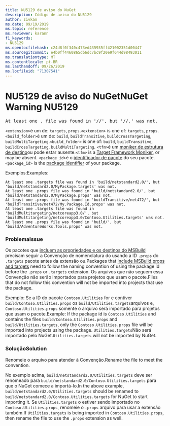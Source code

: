 ```yaml
---
title: NU5129 de aviso do NuGet
description: Código de aviso do NU5129
author: zivkan
ms.date: 09/19/2019
ms.topic: reference
ms.reviewer: karann
f1_keywords:
- NU5129
ms.openlocfilehash: c24d8f0f340c473ed435935ff421002351d00447
ms.sourcegitcommit: e4b0ff4460865db6dc7bc9f20e9f644d98493011
ms.translationtype: MT
ms.contentlocale: pt-BR
ms.lasthandoff: 09/26/2019
ms.locfileid: "71307541"
---
```

# <a name="nuget-warning-nu5129"></a><span data-ttu-id="7d5ee-103">NU5129 de aviso do NuGet</span><span class="sxs-lookup"><span data-stu-id="7d5ee-103">NuGet Warning NU5129</span></span>

<pre>At least one .<extension> file was found in '<build_folder>/<tfm>/', but '<build_folder>/<tfm>/<package_id>.<extension>' was not.</pre>

<span data-ttu-id="7d5ee-104">`<extension>`é um de: `targets`, `props`.</span><span class="sxs-lookup"><span data-stu-id="7d5ee-104">`<extension>` is one of: `targets`, `props`.</span></span>
<span data-ttu-id="7d5ee-105">`<build_folder>`é um de: `build`, `buildTransitive`, `buildCrossTargeting`, `buildMultiTargeting`.</span><span class="sxs-lookup"><span data-stu-id="7d5ee-105">`<build_folder>` is one of: `build`, `buildTransitive`, `buildCrossTargeting`, `buildMultiTargeting`.</span></span>
<span data-ttu-id="7d5ee-106">`<tfm>`é um [moniker de estrutura de destino](../target-frameworks.md)ou pode estar ausente.</span><span class="sxs-lookup"><span data-stu-id="7d5ee-106">`<tfm>` is a [Target Framework Moniker](../target-frameworks.md), or may be absent.</span></span>
<span data-ttu-id="7d5ee-107">`<package_id>`é o [identificador de pacote](../nuspec.md#id) do seu pacote.</span><span class="sxs-lookup"><span data-stu-id="7d5ee-107">`<package_id>` is the [package identifier](../nuspec.md#id) of your package.</span></span>

<span data-ttu-id="7d5ee-108">Exemplos:</span><span class="sxs-lookup"><span data-stu-id="7d5ee-108">Examples:</span></span>

```
At least one .targets file was found in 'build/netstandard2.0/', but 'build/netstandard2.0/MyPackage.targets' was not.
At least one .props file was found in 'build/netstandard2.0/', but 'build/netstandard2.0/MyPackage.props' was not.
At least one .props file was found in 'buildTransitive/net472/', but 'buildTransitive/net472/My.Package.Id.props' was not.
At least one .targets file was found in 'buildMultitargeting/netcoreapp3.0/', but 'buildMultitargeting/netcoreapp3.0/Contoso.Utilities.targets' was not.
At least one .props file was found in 'build/', but 'build/AdventureWorks.Tools.props' was not.
```

### <a name="issue"></a><span data-ttu-id="7d5ee-109">Problema</span><span class="sxs-lookup"><span data-stu-id="7d5ee-109">Issue</span></span>

<span data-ttu-id="7d5ee-110">Os pacotes que [incluem as propriedades e os destinos do MSBuild](../../create-packages/creating-a-package.md#include-msbuild-props-and-targets-in-a-package) precisam seguir a Convenção de nomenclatura do usando a ID `.props` do `.targets` pacote antes da extensão ou.</span><span class="sxs-lookup"><span data-stu-id="7d5ee-110">Packages that [include MSBuild props and targets](../../create-packages/creating-a-package.md#include-msbuild-props-and-targets-in-a-package) need to follow the naming convention of using the package id before the `.props` or `.targets` extension.</span></span> <span data-ttu-id="7d5ee-111">Os arquivos que não seguem essa Convenção não serão importados para projetos que usam o pacote.</span><span class="sxs-lookup"><span data-stu-id="7d5ee-111">Files that do not follow this convention will not be imported into projects that use the package.</span></span>

<span data-ttu-id="7d5ee-112">Exemplo: Se a ID do pacote `Contoso.Utilities` for e contiver `build/Contoso.Utilities.props` os `build/Utilities.targets`arquivos e, `Contoso.Utilities.props` somente o arquivo será importado para projetos que usam o pacote.</span><span class="sxs-lookup"><span data-stu-id="7d5ee-112">Example: If the package id is `Contoso.Utilities` and contains the files `build/Contoso.Utilities.props` and `build/Utilities.targets`, only the `Contoso.Utilities.props` file will be imported into projects using the package.</span></span> <span data-ttu-id="7d5ee-113">`Utilities.targets`Não será importado pelo NuGet.</span><span class="sxs-lookup"><span data-stu-id="7d5ee-113">`Utilities.targets` will not be imported by NuGet.</span></span>

### <a name="solution"></a><span data-ttu-id="7d5ee-114">Solução</span><span class="sxs-lookup"><span data-stu-id="7d5ee-114">Solution</span></span>

<span data-ttu-id="7d5ee-115">Renomeie o arquivo para atender à Convenção.</span><span class="sxs-lookup"><span data-stu-id="7d5ee-115">Rename the file to meet the convention.</span></span>

<span data-ttu-id="7d5ee-116">No exemplo acima, `build/netstandard2.0/Utilities.targets` deve ser renomeado para `build/netstandard2.0/Contoso.Utilities.targets` para que o NuGet comece a importá-lo.</span><span class="sxs-lookup"><span data-stu-id="7d5ee-116">In the above example, `build/netstandard2.0/Utilities.targets` should be renamed to `build/netstandard2.0/Contoso.Utilities.targets` for NuGet to start importing it.</span></span> <span data-ttu-id="7d5ee-117">Se `Utilities.targets` o estiver sendo importado no `Contoso.Utilities.props`, renomeie o `.props` arquivo para usar a extensão também.</span><span class="sxs-lookup"><span data-stu-id="7d5ee-117">If `Utilities.targets` is being imported in `Contoso.Utilities.props`, then rename the file to use the `.props` extension as well.</span></span>
